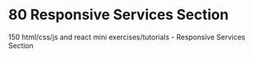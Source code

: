 # 80 Responsive Services Section
 150 html/css/js and react mini exercises/tutorials - Responsive Services Section
